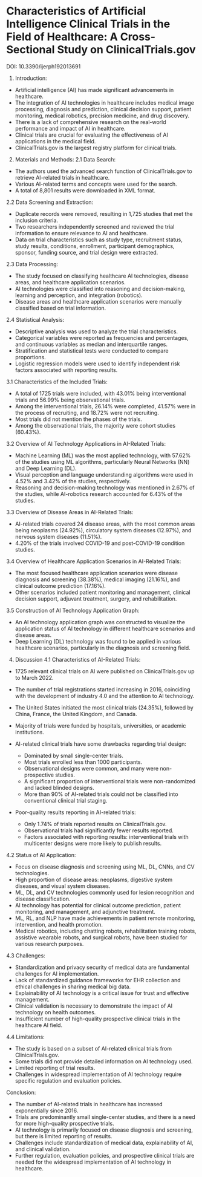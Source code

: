 
 # Characteristics of Artificial Intelligence Clinical Trials in the Field of Healthcare: A Cross-Sectional Study on ClinicalTrials.gov
 
DOI: 10.3390/ijerph192013691
1. Introduction:
- Artificial intelligence (AI) has made significant advancements in healthcare.
- The integration of AI technologies in healthcare includes medical image processing, diagnosis and prediction, clinical decision support, patient monitoring, medical robotics, precision medicine, and drug discovery.
- There is a lack of comprehensive research on the real-world performance and impact of AI in healthcare.
- Clinical trials are crucial for evaluating the effectiveness of AI applications in the medical field.
- ClinicalTrials.gov is the largest registry platform for clinical trials.

2. Materials and Methods:
2.1 Data Search:
- The authors used the advanced search function of ClinicalTrials.gov to retrieve AI-related trials in healthcare.
- Various AI-related terms and concepts were used for the search.
- A total of 8,801 results were downloaded in XML format.

2.2 Data Screening and Extraction:
- Duplicate records were removed, resulting in 1,725 studies that met the inclusion criteria.
- Two researchers independently screened and reviewed the trial information to ensure relevance to AI and healthcare.
- Data on trial characteristics such as study type, recruitment status, study results, conditions, enrollment, participant demographics, sponsor, funding source, and trial design were extracted.

2.3 Data Processing:
- The study focused on classifying healthcare AI technologies, disease areas, and healthcare application scenarios.
- AI technologies were classified into reasoning and decision-making, learning and perception, and integration (robotics).
- Disease areas and healthcare application scenarios were manually classified based on trial information.

2.4 Statistical Analysis:
- Descriptive analysis was used to analyze the trial characteristics.
- Categorical variables were reported as frequencies and percentages, and continuous variables as median and interquartile ranges.
- Stratification and statistical tests were conducted to compare proportions.
- Logistic regression models were used to identify independent risk factors associated with reporting results.

3.1 Characteristics of the Included Trials:
- A total of 1725 trials were included, with 43.01% being interventional trials and 56.99% being observational trials.
- Among the interventional trials, 26.14% were completed, 41.57% were in the process of recruiting, and 18.72% were not recruiting.
- Most trials did not mention the phases of the trials.
- Among the observational trials, the majority were cohort studies (60.43%).

3.2 Overview of AI Technology Applications in AI-Related Trials:
- Machine Learning (ML) was the most applied technology, with 57.62% of the studies using ML algorithms, particularly Neural Networks (NN) and Deep Learning (DL).
- Visual perception and language understanding algorithms were used in 4.52% and 3.42% of the studies, respectively.
- Reasoning and decision-making technology was mentioned in 2.67% of the studies, while AI-robotics research accounted for 6.43% of the studies.

3.3 Overview of Disease Areas in AI-Related Trials:
- AI-related trials covered 24 disease areas, with the most common areas being neoplasms (24.92%), circulatory system diseases (12.97%), and nervous system diseases (11.51%).
- 4.20% of the trials involved COVID-19 and post-COVID-19 condition studies.

3.4 Overview of Healthcare Application Scenarios in AI-Related Trials:
- The most focused healthcare application scenarios were disease diagnosis and screening (38.38%), medical imaging (21.16%), and clinical outcome prediction (17.16%).
- Other scenarios included patient monitoring and management, clinical decision support, adjuvant treatment, surgery, and rehabilitation.

3.5 Construction of AI Technology Application Graph:
- An AI technology application graph was constructed to visualize the application status of AI technology in different healthcare scenarios and disease areas.
- Deep Learning (DL) technology was found to be applied in various healthcare scenarios, particularly in the diagnosis and screening field.
4. Discussion
4.1 Characteristics of AI-Related Trials:
- 1725 relevant clinical trials on AI were published on ClinicalTrials.gov up to March 2022.
- The number of trial registrations started increasing in 2016, coinciding with the development of industry 4.0 and the attention to AI technology.
- The United States initiated the most clinical trials (24.35%), followed by China, France, the United Kingdom, and Canada.
- Majority of trials were funded by hospitals, universities, or academic institutions.
- AI-related clinical trials have some drawbacks regarding trial design:
  - Dominated by small single-center trials.
  - Most trials enrolled less than 1000 participants.
  - Observational designs were common, and many were non-prospective studies.
  - A significant proportion of interventional trials were non-randomized and lacked blinded designs.
  - More than 90% of AI-related trials could not be classified into conventional clinical trial staging.

- Poor-quality results reporting in AI-related trials:
  - Only 1.74% of trials reported results on ClinicalTrials.gov.
  - Observational trials had significantly fewer results reported.
  - Factors associated with reporting results: interventional trials with multicenter designs were more likely to publish results.

4.2 Status of AI Application:
- Focus on disease diagnosis and screening using ML, DL, CNNs, and CV technologies.
- High proportion of disease areas: neoplasms, digestive system diseases, and visual system diseases.
- ML, DL, and CV technologies commonly used for lesion recognition and disease classification.
- AI technology has potential for clinical outcome prediction, patient monitoring, and management, and adjunctive treatment.
- ML, RL, and NLP have made achievements in patient remote monitoring, intervention, and health promotion.
- Medical robotics, including chatting robots, rehabilitation training robots, assistive wearable robots, and surgical robots, have been studied for various research purposes.

4.3 Challenges:
- Standardization and privacy security of medical data are fundamental challenges for AI implementation.
- Lack of standardized guidance frameworks for EHR collection and ethical challenges in sharing medical big data.
- Explainability of AI technology is a critical issue for trust and effective management.
- Clinical validation is necessary to demonstrate the impact of AI technology on health outcomes.
- Insufficient number of high-quality prospective clinical trials in the healthcare AI field.

4.4 Limitations:
- The study is based on a subset of AI-related clinical trials from ClinicalTrials.gov.
- Some trials did not provide detailed information on AI technology used.
- Limited reporting of trial results.
- Challenges in widespread implementation of AI technology require specific regulation and evaluation policies.

Conclusion:
- The number of AI-related trials in healthcare has increased exponentially since 2016.
- Trials are predominantly small single-center studies, and there is a need for more high-quality prospective trials.
- AI technology is primarily focused on disease diagnosis and screening, but there is limited reporting of results.
- Challenges include standardization of medical data, explainability of AI, and clinical validation.
- Further regulation, evaluation policies, and prospective clinical trials are needed for the widespread implementation of AI technology in healthcare.
